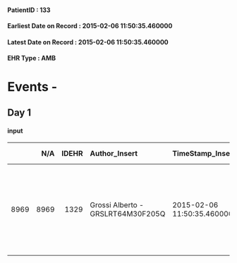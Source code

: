 
#### PatientID : 133
#### Earliest Date on Record : 2015-02-06 11:50:35.460000
#### Latest Date on Record : 2015-02-06 11:50:35.460000
#### EHR Type : AMB

# Events - 

## Day 1

#### input
|      |    N/A |   IDEHR | Author_Insert                     | TimeStamp_Insert           | EHRType   |   PatientID |   IDDigitalSignDocument | persone_vicine   |   Unnamed: 0_x.1 |   IDANAMNESI_SOCIALE | Patient   | FamigliaAltro   | Paziente_T   | FamigliaAltro_T   |   Non_Rilevabile_x.1 | Note_Non_Rilevabile_x.1   | opt_Problemi   | chk_contr_sintomi   | opt_paziente_a   | opt_famiglia_a   | opt_adeguatezza   | opt_paziente_solo   | opt_presente_assente   | Caregiver_principale   | opt_capacita     | opt_risorse_ec   | ds_note_prio                                                                                                                 | opt_paziente_ad   | opt_caregiver_ad   | opt_inv_civile            | Needs     | Domestic partnership   | Fragility   |
|-----:|-------:|--------:|:----------------------------------|:---------------------------|:----------|------------:|------------------------:|:-----------------|-----------------:|---------------------:|:----------|:----------------|:-------------|:------------------|---------------------:|:--------------------------|:---------------|:--------------------|:-----------------|:-----------------|:------------------|:--------------------|:-----------------------|:-----------------------|:-----------------|:-----------------|:-----------------------------------------------------------------------------------------------------------------------------|:------------------|:-------------------|:--------------------------|:----------|:-----------------------|:------------|
| 8969 |   8969 |    1329 | Grossi Alberto - GRSLRT64M30F205Q | 2015-02-06 11:50:35.460000 | AMB       |         133 |                   14741 | N/A              |              162 |                  105 | Si#1      | Si#1            | No#0         | Si#1              |                    0 | NR                        | No#0           | controllo sintomi#0 | Congruenti#1     | Congruenti#1     | Da valutare#2     | No#0                | Presente#1             | moglie Daniela         | Incrementabile#1 | Da valutare#2    | L'ospedale ha consigliato il ricovero e la moglie ammette di sentirsi inadeguata ad una gestione dell'assistenza a domicilio | Totale#2          | Totale#2           | in fase di accertamento#2 | Clinici#0 | Coniuge/Convivente#0   | fisica#1    |



